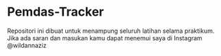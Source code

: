 # Pemdas-Tracker

Repositori ini dibuat untuk menampung seluruh latihan selama praktikum. 
Jika ada saran dan masukan kamu dapat menemui saya di Instagram @wildannaziz
